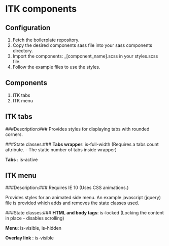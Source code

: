 ITK components
==============

Configuration
-------------
1. Fetch the boilerplate repository.
2. Copy the desired components sass file into your sass components directory.
3. Import the components: _[component_name].scss in your styles.scss file.
4. Follow the example files to use the styles.


Components
-----------
1. ITK tabs
2. ITK menu




ITK tabs
--------
###Description:###
Provides styles for displaying tabs with rounded corners.

###State classes:###
**Tabs wrapper**: is-full-width (Requires a tabs count attribute. -  The static number of tabs inside wrapper)

**Tabs** : is-active




ITK menu
--------
###Description:###
Requires IE 10 (Uses CSS animations.)

Provides styles for an animated side menu. An example javascript (jquery) file is provided which adds and removes the state classes used.

###State classes:###
**HTML and body tags**: is-locked (Locking the content in place - disables scrolling)

**Menu**: is-visible, is-hidden

**Overlay link** : is-visible